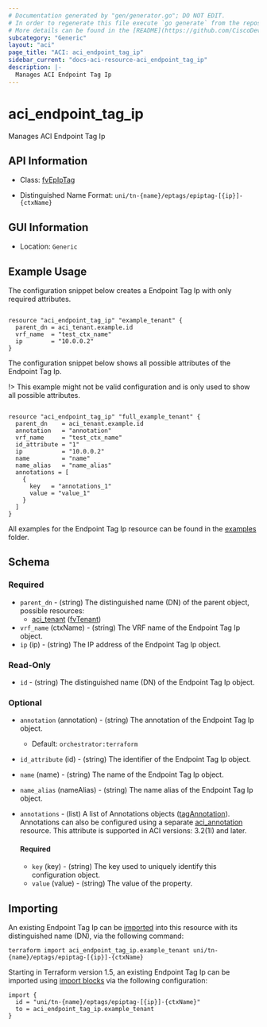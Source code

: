 ```yaml
---
# Documentation generated by "gen/generator.go"; DO NOT EDIT.
# In order to regenerate this file execute `go generate` from the repository root.
# More details can be found in the [README](https://github.com/CiscoDevNet/terraform-provider-aci/blob/master/README.md).
subcategory: "Generic"
layout: "aci"
page_title: "ACI: aci_endpoint_tag_ip"
sidebar_current: "docs-aci-resource-aci_endpoint_tag_ip"
description: |-
  Manages ACI Endpoint Tag Ip
---
```


# aci_endpoint_tag_ip #

Manages ACI Endpoint Tag Ip



## API Information ##

* Class: [fvEpIpTag](https://pubhub.devnetcloud.com/media/model-doc-latest/docs/app/index.html#/objects/fvEpIpTag/overview)


* Distinguished Name Format: `uni/tn-{name}/eptags/epiptag-[{ip}]-{ctxName}`

## GUI Information ##

* Location: `Generic`

## Example Usage ##

The configuration snippet below creates a Endpoint Tag Ip with only required attributes.

```hcl

resource "aci_endpoint_tag_ip" "example_tenant" {
  parent_dn = aci_tenant.example.id
  vrf_name  = "test_ctx_name"
  ip        = "10.0.0.2"
}

```
The configuration snippet below shows all possible attributes of the Endpoint Tag Ip.

!> This example might not be valid configuration and is only used to show all possible attributes.

```hcl

resource "aci_endpoint_tag_ip" "full_example_tenant" {
  parent_dn    = aci_tenant.example.id
  annotation   = "annotation"
  vrf_name     = "test_ctx_name"
  id_attribute = "1"
  ip           = "10.0.0.2"
  name         = "name"
  name_alias   = "name_alias"
  annotations = [
    {
      key   = "annotations_1"
      value = "value_1"
    }
  ]
}

```

All examples for the Endpoint Tag Ip resource can be found in the [examples](https://github.com/CiscoDevNet/terraform-provider-aci/tree/master/examples/resources/aci_endpoint_tag_ip) folder.

## Schema ##

### Required ###

* `parent_dn` - (string) The distinguished name (DN) of the parent object, possible resources:
  - [aci_tenant](https://registry.terraform.io/providers/CiscoDevNet/aci/latest/docs/resources/tenant) ([fvTenant](https://pubhub.devnetcloud.com/media/model-doc-latest/docs/app/index.html#/objects/fvTenant/overview))
* `vrf_name` (ctxName) - (string) The VRF name of the Endpoint Tag Ip object.
* `ip` (ip) - (string) The IP address of the Endpoint Tag Ip object.

### Read-Only ###

* `id` - (string) The distinguished name (DN) of the Endpoint Tag Ip object.

### Optional ###
  
* `annotation` (annotation) - (string) The annotation of the Endpoint Tag Ip object.
  - Default: `orchestrator:terraform`
* `id_attribute` (id) - (string) The identifier of the Endpoint Tag Ip object.
* `name` (name) - (string) The name of the Endpoint Tag Ip object.
* `name_alias` (nameAlias) - (string) The name alias of the Endpoint Tag Ip object.

* `annotations` - (list) A list of Annotations objects ([tagAnnotation](https://pubhub.devnetcloud.com/media/model-doc-latest/docs/app/index.html#/objects/tagAnnotation/overview)). Annotations can also be configured using a separate [aci_annotation](https://registry.terraform.io/providers/CiscoDevNet/aci/latest/docs/resources/annotation) resource. This attribute is supported in ACI versions: 3.2(1l) and later.
  
  #### Required ####
  
  * `key` (key) - (string) The key used to uniquely identify this configuration object.
  * `value` (value) - (string) The value of the property.

## Importing

An existing Endpoint Tag Ip can be [imported](https://www.terraform.io/docs/import/index.html) into this resource with its distinguished name (DN), via the following command:

```
terraform import aci_endpoint_tag_ip.example_tenant uni/tn-{name}/eptags/epiptag-[{ip}]-{ctxName}
```

Starting in Terraform version 1.5, an existing Endpoint Tag Ip can be imported 
using [import blocks](https://developer.hashicorp.com/terraform/language/import) via the following configuration:

```
import {
  id = "uni/tn-{name}/eptags/epiptag-[{ip}]-{ctxName}"
  to = aci_endpoint_tag_ip.example_tenant
}
```
